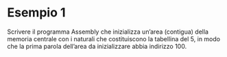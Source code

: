 # Esempio 1
Scrivere il programma Assembly che inizializza un’area (contigua) della memoria centrale con i naturali che costituiscono la tabellina del 5, in modo che la prima parola dell’area da inizializzare abbia indirizzo 100.
